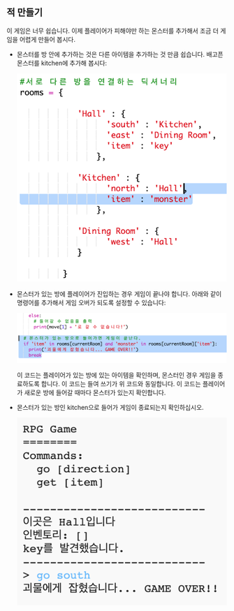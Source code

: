 ## 적 만들기

이 게임은 너무 쉽습니다. 이제 플레이어가 피해야만 하는 몬스터를 추가해서 조금 더 게임을 어렵게 만들어 봅시다.

+ 몬스터를 방 안에 추가하는 것은 다른 아이템을 추가하는 것 만큼 쉽습니다. 배고픈 몬스터를 kitchen에 추가해 봅시다:
    
    ![스크린샷](images/rpg-monster-dict.png)

+ 몬스터가 있는 방에 플레이어가 진입하는 경우 게임이 끝나야 합니다. 아래와 같이 명령어를 추가해서 게임 오버가 되도록 설정할 수 있습니다:
    
    ![스크린샷](images/rpg-monster-code.png)
    
    이 코드는 플레이어가 있는 방에 있는 아이템을 확인하며, 몬스터인 경우 게임을 종료하도록 합니다. 이 코드는 들여 쓰기가 위 코드와 동일합니다. 이 코드는 플레이어가 새로운 방에 들어갈 때마다 몬스터가 있는지 확인합니다.

+ 몬스터가 있는 방인 kitchen으로 들어가 게임이 종료되는지 확인하십시오.
    
    ![스크린샷](images/rpg-monster-test.png)
